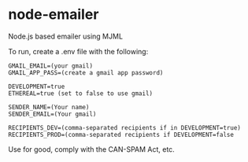 # node-emailer

Node.js based emailer using MJML

To run, create a .env file with the following:

```
GMAIL_EMAIL=(your gmail)
GMAIL_APP_PASS=(create a gmail app password)

DEVELOPMENT=true
ETHEREAL=true (set to false to use gmail)

SENDER_NAME=(Your name)
SENDER_EMAIL=(Your gmail)

RECIPIENTS_DEV=(comma-separated recipients if in DEVELOPMENT=true)
RECIPIENTS_PROD=(comma-separated recipients if DEVELOPMENT=false
```

Use for good, comply with the CAN-SPAM Act, etc.
